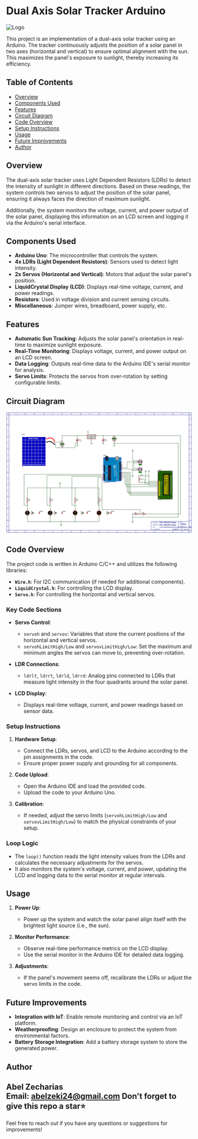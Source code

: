 # Dual Axis Solar Tracker Arduino
![Logo](https://socialify.git.ci/abelzk/Dual-Axis-Solar-Tracker-Arduino/image?forks=1&issues=1&language=1&name=1&owner=1&pattern=Solid&pulls=1&stargazers=1&theme=Auto)

This project is an implementation of a dual-axis solar tracker using an Arduino. The tracker continuously adjusts the position of a solar panel in two axes (horizontal and vertical) to ensure optimal alignment with the sun. This maximizes the panel's exposure to sunlight, thereby increasing its efficiency.

## Table of Contents
- [Overview](#overview)
- [Components Used](#components-used)
- [Features](#features)
- [Circuit Diagram](#circuit-diagram)
- [Code Overview](#code-overview)
- [Setup Instructions](#setup-instructions)
- [Usage](#usage)
- [Future Improvements](#future-improvements)
- [Author](#author)

## Overview
The dual-axis solar tracker uses Light Dependent Resistors (LDRs) to detect the intensity of sunlight in different directions. Based on these readings, the system controls two servos to adjust the position of the solar panel, ensuring it always faces the direction of maximum sunlight.

Additionally, the system monitors the voltage, current, and power output of the solar panel, displaying this information on an LCD screen and logging it via the Arduino's serial interface.

## Components Used
- **Arduino Uno**: The microcontroller that controls the system.
- **4x LDRs (Light Dependent Resistors)**: Sensors used to detect light intensity.
- **2x Servos (Horizontal and Vertical)**: Motors that adjust the solar panel's position.
- **LiquidCrystal Display (LCD)**: Displays real-time voltage, current, and power readings.
- **Resistors**: Used in voltage division and current sensing circuits.
- **Miscellaneous**: Jumper wires, breadboard, power supply, etc.

## Features
- **Automatic Sun Tracking**: Adjusts the solar panel's orientation in real-time to maximize sunlight exposure.
- **Real-Time Monitoring**: Displays voltage, current, and power output on an LCD screen.
- **Data Logging**: Outputs real-time data to the Arduino IDE's serial monitor for analysis.
- **Servo Limits**: Protects the servos from over-rotation by setting configurable limits.

## Circuit Diagram
![Circuit Diagram](img/circuit%20diagram.png)

## Code Overview
The project code is written in Arduino C/C++ and utilizes the following libraries:
- **`Wire.h`**: For I2C communication (if needed for additional components).
- **`LiquidCrystal.h`**: For controlling the LCD display.
- **`Servo.h`**: For controlling the horizontal and vertical servos.

### Key Code Sections
- **Servo Control**:
  - `servoh` and `servov`: Variables that store the current positions of the horizontal and vertical servos.
  - `servohLimitHigh/Low` and `servovLimitHigh/Low`: Set the maximum and minimum angles the servos can move to, preventing over-rotation.
  
- **LDR Connections**:
  - `ldrlt`, `ldrrt`, `ldrld`, `ldrrd`: Analog pins connected to LDRs that measure light intensity in the four quadrants around the solar panel.

- **LCD Display**:
  - Displays real-time voltage, current, and power readings based on sensor data.

### Setup Instructions
1. **Hardware Setup**:
   - Connect the LDRs, servos, and LCD to the Arduino according to the pin assignments in the code.
   - Ensure proper power supply and grounding for all components.

2. **Code Upload**:
   - Open the Arduino IDE and load the provided code.
   - Upload the code to your Arduino Uno.

3. **Calibration**:
   - If needed, adjust the servo limits (`servohLimitHigh/Low` and `servovLimitHigh/Low`) to match the physical constraints of your setup.

### Loop Logic
- The `loop()` function reads the light intensity values from the LDRs and calculates the necessary adjustments for the servos.
- It also monitors the system's voltage, current, and power, updating the LCD and logging data to the serial monitor at regular intervals.

## Usage
1. **Power Up**:
   - Power up the system and watch the solar panel align itself with the brightest light source (i.e., the sun).

2. **Monitor Performance**:
   - Observe real-time performance metrics on the LCD display.
   - Use the serial monitor in the Arduino IDE for detailed data logging.

3. **Adjustments**:
   - If the panel's movement seems off, recalibrate the LDRs or adjust the servo limits in the code.

## Future Improvements
- **Integration with IoT**: Enable remote monitoring and control via an IoT platform.
- **Weatherproofing**: Design an enclosure to protect the system from environmental factors.
- **Battery Storage Integration**: Add a battery storage system to store the generated power.

## Author
**Abel Zecharias**  
Email: [abelzeki24@gmail.com](mailto:abelzeki24@gmail.com)
Don't forget to give this repo a star⭐
---

Feel free to reach out if you have any questions or suggestions for improvements!
